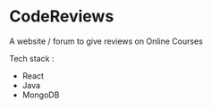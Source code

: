 # CodeReviews
A website / forum to give reviews on Online Courses

Tech stack :
- React
- Java
- MongoDB